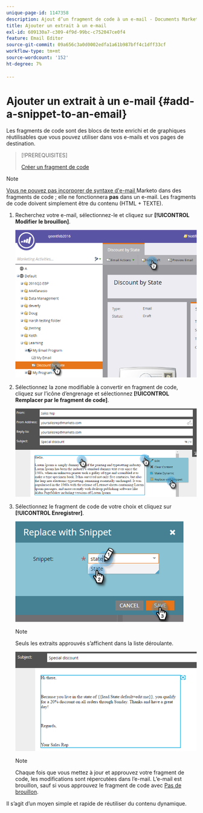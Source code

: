 ```yaml
---
unique-page-id: 1147358
description: Ajout d’un fragment de code à un e-mail - Documents Marketo - Documentation du produit
title: Ajouter un extrait à un e-mail
exl-id: 609130a7-c309-4f9d-99bc-c752047ce0f4
feature: Email Editor
source-git-commit: 09a656c3a0d0002edfa1a61b987bff4c1dff33cf
workflow-type: tm+mt
source-wordcount: '152'
ht-degree: 7%

---
```


# Ajouter un extrait à un e-mail {#add-a-snippet-to-an-email}

Les fragments de code sont des blocs de texte enrichi et de graphiques réutilisables que vous pouvez utiliser dans vos e-mails et vos pages de destination.

>[!PREREQUISITES]
>
>[Créer un fragment de code](/help/marketo/product-docs/personalization/segmentation-and-snippets/snippets/create-a-snippet.md)

>[!NOTE]
>
>[ Vous ne pouvez pas incorporer de syntaxe d&#39;e-mail ](/help/marketo/product-docs/email-marketing/general/email-editor-2/email-template-syntax.md)Marketo dans des fragments de code ; elle ne fonctionnera **pas** dans un e-mail. Les fragments de code doivent simplement être du contenu (HTML + TEXTE).

1. Recherchez votre e-mail, sélectionnez-le et cliquez sur **[!UICONTROL Modifier le brouillon]**.

   ![](assets/one-2.png)

1. Sélectionnez la zone modifiable à convertir en fragment de code, cliquez sur l’icône d’engrenage et sélectionnez **[!UICONTROL Remplacer par le fragment de code]**.

   ![](assets/two-2.png)

1. Sélectionnez le fragment de code de votre choix et cliquez sur **[!UICONTROL Enregistrer]**.

   ![](assets/three-1.png)

   >[!NOTE]
   >
   >Seuls les extraits approuvés s’affichent dans la liste déroulante.

   ![](assets/four.png)

   >[!NOTE]
   >
   >Chaque fois que vous mettez à jour et approuvez votre fragment de code, les modifications sont répercutées dans l’e-mail. L’e-mail est brouillon, sauf si vous approuvez le fragment de code avec [Pas de brouillon](/help/marketo/product-docs/administration/users-and-roles/enable-no-draft-for-snippets.md).

Il s’agit d’un moyen simple et rapide de réutiliser du contenu dynamique.
